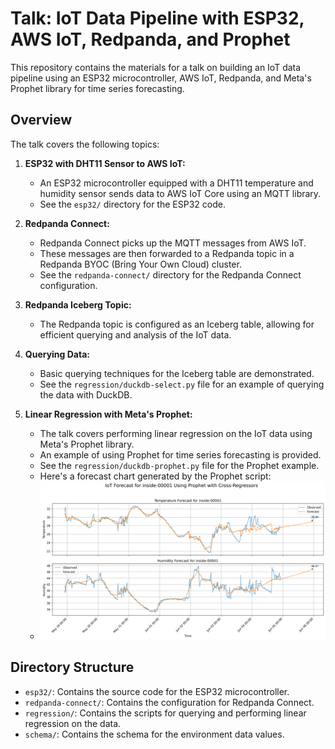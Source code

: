 # Talk: IoT Data Pipeline with ESP32, AWS IoT, Redpanda, and Prophet

This repository contains the materials for a talk on building an IoT data pipeline using an ESP32 microcontroller, AWS IoT, Redpanda, and Meta's Prophet library for time series forecasting.

## Overview

The talk covers the following topics:

1.  **ESP32 with DHT11 Sensor to AWS IoT:**
    *   An ESP32 microcontroller equipped with a DHT11 temperature and humidity sensor sends data to AWS IoT Core using an MQTT library.
    *   See the `esp32/` directory for the ESP32 code.

2.  **Redpanda Connect:**
    *   Redpanda Connect picks up the MQTT messages from AWS IoT.
    *   These messages are then forwarded to a Redpanda topic in a Redpanda BYOC (Bring Your Own Cloud) cluster.
    *   See the `redpanda-connect/` directory for the Redpanda Connect configuration.

3.  **Redpanda Iceberg Topic:**
    *   The Redpanda topic is configured as an Iceberg table, allowing for efficient querying and analysis of the IoT data.

4.  **Querying Data:**
    *   Basic querying techniques for the Iceberg table are demonstrated.
    *   See the `regression/duckdb-select.py` file for an example of querying the data with DuckDB.

5.  **Linear Regression with Meta's Prophet:**
    *   The talk covers performing linear regression on the IoT data using Meta's Prophet library.
    *   An example of using Prophet for time series forecasting is provided.
    *   See the `regression/duckdb-prophet.py` file for the Prophet example.
    *   Here's a forecast chart generated by the Prophet script:
    *   ![Forecast Chart](regression/graphs/forecast_inside-00001_prophet.png)

## Directory Structure

*   `esp32/`: Contains the source code for the ESP32 microcontroller.
*   `redpanda-connect/`: Contains the configuration for Redpanda Connect.
*   `regression/`: Contains the scripts for querying and performing linear regression on the data.
*   `schema/`: Contains the schema for the environment data values.
